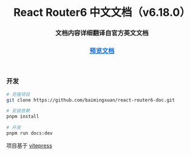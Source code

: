 <div align="center">
    <h1>React Router6 中文文档（v6.18.0）</h1>
    <h3>文档内容详细翻译自官方英文文档</h3>
    <h3>
        <a href="../" target="_blank" style="color: #0969da">预览文档</a>
    </h3>
</div>
<br>

### 开发

```sh
# 克隆项目
git clone https://github.com/baimingxuan/react-router6-doc.git

# 安装依赖
pnpm install

# 开发
pnpm run docs:dev 
```

项目基于 [vitepress](https://github.com/vuejs/vitepress)

